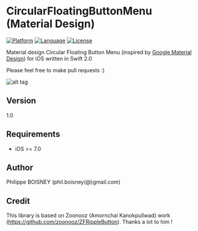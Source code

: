 # CircularFloatingButtonMenu (Material Design)

[![Platform](http://img.shields.io/badge/platform-ios-blue.svg?style=flat
)](https://developer.apple.com/iphone/index.action)
[![Language](http://img.shields.io/badge/language-swift-brightgreen.svg?style=flat
)](https://developer.apple.com/swift)
[![License](http://img.shields.io/badge/license-MIT-lightgrey.svg?style=flat
)](http://mit-license.org)

Material design Circular Floating Button Menu (inspired by [Google Material Design](http://www.google.com/design/spec/material-design/introduction.html)) for iOS written in Swift 2.0

Please feel free to make pull requests :)

![alt tag](https://raw.githubusercontent.com/Phil69/CircularFloatingButtonMenu-MaterialDesign/master/application.gif)

## Version
1.0

## Requirements

- iOS >= 7.0

## Author

Philippe BOISNEY (phil.boisney(@)gmail.com)

## Credit

This library is based on Zoonooz (Amornchai Kanokpullwad) work (https://github.com/zoonooz/ZFRippleButton). Thanks a lot to him !
